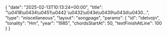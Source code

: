 {
    "date": "2025-02-13T10:13:24+00:00",
    "title": "\u0418\u0434\u0451\u0442 \u0432\u043e\u0439\u043d\u0430...",
    "type": "miscellaneous",
    "layout": "songpage",
    "params": {
        "id": "idetvojn",
        "tonality": "Hm",
        "year": "1985",
        "chordsStartAt": 50,
        "textFinishAtLine": 100
    }
}